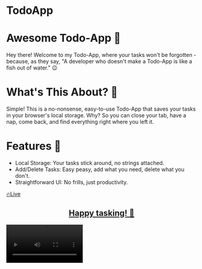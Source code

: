 # TodoApp


<h1>Awesome Todo-App 📝</h1>

<p>Hey there! Welcome to my Todo-App, where your tasks won't be forgotten - because, as they say, "A developer who doesn't make a Todo-App is like a fish out of water." 😉

</p>

<h1>
  What's This About? 🤷
</h1>
<p>Simple! This is a no-nonsense, easy-to-use Todo-App that saves your tasks in your browser's local storage. Why? So you can close your tab, have a nap, come back, and find everything right where you left it.</p>




<h1>Features 🌟</h1>
<ul>
  <li>Local Storage: Your tasks stick around, no strings attached.</li>
  <li>Add/Delete Tasks: Easy peasy, add what you need, delete what you don't.</li>
  <li>Straightforward UI: No frills, just productivity.</li>
</ul>

<a href="https://todo-app-peach-nine.vercel.app/">🔥Live


<h2 align="center">Happy tasking! 🎉</h2>

<video src="https://github.com/MertSolgun/TodoApp/assets/115940928/508efc17-2951-4e56-8ed7-7c894b041606" width="40%"> </video>
